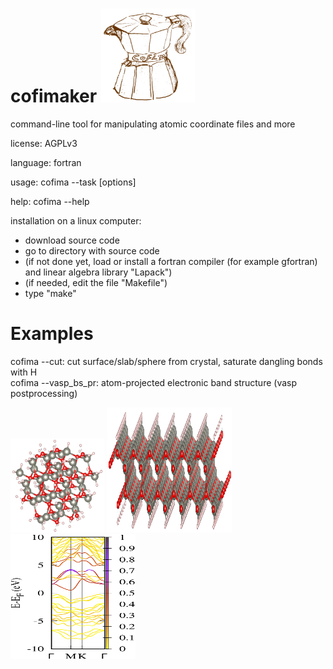 # cofimaker <img src="cofimaker.svg" width="150" height="150"/>
command-line tool for manipulating atomic coordinate files and more

license: AGPLv3

language: fortran

usage: cofima --task [options]

help: cofima --help

installation on  a linux computer:
- download source code
- go to directory with source code
- (if not done yet, load or install a fortran compiler (for example gfortran) and linear algebra library "Lapack") 
- (if needed, edit the file "Makefile")
- type "make"

# Examples
cofima --cut: cut surface/slab/sphere from crystal, saturate dangling bonds with H             
cofima --vasp_bs_pr: atom-projected electronic band structure (vasp postprocessing)

<img src="https://github.com/skoerbel/cofimaker/blob/main/pictures/HYDR.ZnO_sphere.svg" width="150" height="150"/> <img src="https://github.com/skoerbel/cofimaker/blob/main/pictures/HYDR.ZnO.svg" width="200" height="200"/> <img src="https://github.com/skoerbel/cofimaker/blob/main/pictures/BS_PROJ_UP_Hf.svg" width="200" height="200"/>

